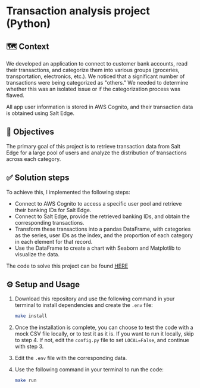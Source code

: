 # Transaction analysis project (Python)
## 🗺️ Context
We developed an application to connect to customer bank accounts, read their transactions, and categorize them into various groups (groceries, transportation, electronics, etc.). We noticed that a significant number of transactions were being categorized as "others." We needed to determine whether this was an isolated issue or if the categorization process was flawed.

All app user information is stored in AWS Cognito, and their transaction data is obtained using Salt Edge.

## 🎯 Objectives
The primary goal of this project is to retrieve transaction data from Salt Edge for a large pool of users and analyze the distribution of transactions across each category.

## ✅ Solution steps
To achieve this, I implemented the following steps:
- Connect to AWS Cognito to access a specific user pool and retrieve their banking IDs for Salt Edge.
- Connect to Salt Edge, provide the retrieved banking IDs, and obtain the corresponding transactions.
- Transform these transactions into a pandas DataFrame, with categories as the series, user IDs as the index, and the proportion of each category in each element for that record.
- Use the DataFrame to create a chart with Seaborn and Matplotlib to visualize the data.

The code to solve this project can be found [HERE](https://github.com/Pablojox/analyze-transactions-python/blob/main/src/__main__.py)

## ⚙️ Setup and Usage
1. Download this repository and use the following command in your terminal to install dependencies and create the `.env` file:
   
    ```sh
    make install
    ```
    
2. Once the installation is complete, you can choose to test the code with a mock CSV file locally, or to test it as it is. If you want to run it locally, skip to step 4. If not, edit the `config.py` file to set `LOCAL=False`, and continue with step 3.

3. Edit the `.env` file with the corresponding data.

4. Use the following command in your terminal to run the code:

    ```sh
    make run
    ```
